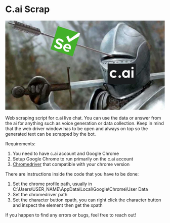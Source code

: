 # C.ai Scrap

![alt text](https://github.com/johnw1llliam/C.ai_Scrap/blob/main/C.ai%20Scrap%20Thumbnail.png?raw=true)

Web scraping script for c.ai live chat. You can use the data or answer from the ai for anything such as voice generation or data collection. Keep in mind that the web driver window has to be open and always on top so the generated text can be scrapped by the bot.

Requirements:
1. You need to have c.ai account and Google Chrome
2. Setup Google Chrome to run primarily on the c.ai account
3. <a href="https://chromedriver.chromium.org/downloads">Chromedriver</a> that compatible with your chrome version

There are instructions inside the code that you have to be done:
1. Set the chrome profile path, usually in C:\\Users\\USER_NAME\\AppData\\Local\\Google\\Chrome\\User Data
2. Set the chromedriver path
3. Set the character button xpath, you can right click the character button and inspect the element then get the xpath

If you happen to find any errors or bugs, feel free to reach out!

